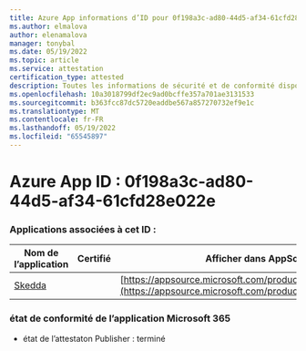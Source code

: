 ```yaml
---
title: Azure App informations d’ID pour 0f198a3c-ad80-44d5-af34-61cfd28e022e
ms.author: elmalova
author: elenamalova
manager: tonybal
ms.date: 05/19/2022
ms.topic: article
ms.service: attestation
certification_type: attested
description: Toutes les informations de sécurité et de conformité disponibles pour 0f198a3c-ad80-44d5-af34-61cfd28e022e.
ms.openlocfilehash: 10a3018799df2ec9ad0bcffe357a701ae3131533
ms.sourcegitcommit: b363fcc87dc5720eaddbe567a857270732ef9e1c
ms.translationtype: MT
ms.contentlocale: fr-FR
ms.lasthandoff: 05/19/2022
ms.locfileid: "65545897"
---
```

# <a name="azure-app-id-0f198a3c-ad80-44d5-af34-61cfd28e022e"></a>Azure App ID : 0f198a3c-ad80-44d5-af34-61cfd28e022e


### <a name="apps-associated-with-this-id"></a>Applications associées à cet ID :
| **Nom de l’application** | **Certifié** | **Afficher dans AppSource** |
|--------------|---------------|-----------------------|
| [Skedda](../forward/WA200004065.md) |  | [https://appsource.microsoft.com/product/office/WA200004065](https://appsource.microsoft.com/product/office/WA200004065) |

### <a name="microsoft-365-app-compliance-status"></a>état de conformité de l’application Microsoft 365
- état de l’attestaton Publisher : terminé
